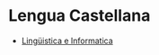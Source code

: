 <!-- Global Site Tag (gtag.js) - Google Analytics -->
<script async src="https://www.googletagmanager.com/gtag/js?id=G-YQR3MX1GD4"></script>

<script>
  window.dataLayer = window.dataLayer || [];
  function gtag(){dataLayer.push(arguments);}
  gtag('js', new Date());
  gtag('config', 'G-YQR3MX1GD4');
</script>
  
# Lengua Castellana

- [Lingüistica e Informatica](https://aula21-my.sharepoint.com/:p:/g/personal/4552854_alu365_murciaeduca_es/EZEDc9bdZHFEvooLO-aVVs0BB9JOrPGQSnGgrXe53S6Tew?e=PJZ8XH)
